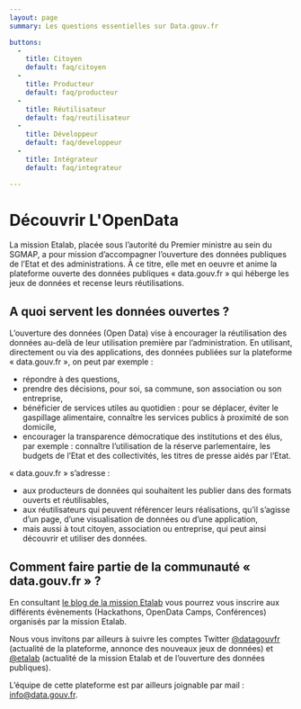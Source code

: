 ```yaml
---
layout: page
summary: Les questions essentielles sur Data.gouv.fr

buttons:
  -
    title: Citoyen
    default: faq/citoyen
  -
    title: Producteur
    default: faq/producteur
  -
    title: Réutilisateur
    default: faq/reutilisateur
  -
    title: Développeur
    default: faq/developpeur
  -
    title: Intégrateur
    default: faq/integrateur

---
```


# Découvrir L'OpenData

La mission Etalab, placée sous l’autorité du Premier ministre au sein du SGMAP,
a pour mission d’accompagner l’ouverture des données publiques de l’Etat et des administrations.
À ce titre, elle met en oeuvre et anime la plateforme ouverte des données publiques « data.gouv.fr »
qui héberge les jeux de données et recense leurs réutilisations.

## A quoi servent les données ouvertes ?
L’ouverture des données (Open Data) vise à encourager la réutilisation des données
au-delà de leur utilisation première par l’administration.
En utilisant, directement ou via des applications, des données publiées sur la plateforme « data.gouv.fr »,
on peut par exemple :

- répondre à des questions,
- prendre des décisions, pour soi, sa commune, son association ou son entreprise,
- bénéficier de services utiles au quotidien : pour se déplacer, éviter le gaspillage alimentaire,
  connaître les services publics à proximité de son domicile,
- encourager la transparence démocratique des institutions et des élus, par exemple :
  connaître l’utilisation de la réserve parlementaire, les budgets de l’Etat et des collectivités,
  les titres de presse aidés par l’Etat.

« data.gouv.fr » s’adresse :

- aux producteurs de données qui souhaitent les publier dans des formats ouverts et réutilisables,
- aux réutilisateurs qui peuvent référencer leurs réalisations,
  qu’il s’agisse d’un page, d’une visualisation de données ou d’une application,
- mais aussi à tout citoyen, association ou entreprise, qui peut ainsi découvrir et utiliser des données.

## Comment faire partie de la communauté « data.gouv.fr » ?
En consultant [le blog de la mission Etalab][] vous pourrez vous inscrire aux différents évènements
(Hackathons, OpenData Camps, Conférences) organisés par la mission Etalab.

Nous vous invitons par ailleurs à suivre les comptes Twitter
[@datagouvfr](https://twitter.com/datagouvfr)
(actualité de la plateforme, annonce des nouveaux jeux de données)
et [@etalab](https://twitter.com/etalab)
(actualité de la mission Etalab et de l’ouverture des données publiques).

L’équipe de cette plateforme est par ailleurs joignable par mail :
[info@data.gouv.fr](mailto:info@data.gouv.fr).


[le blog de la mission Etalab]: https://www.etalab.gouv.fr
